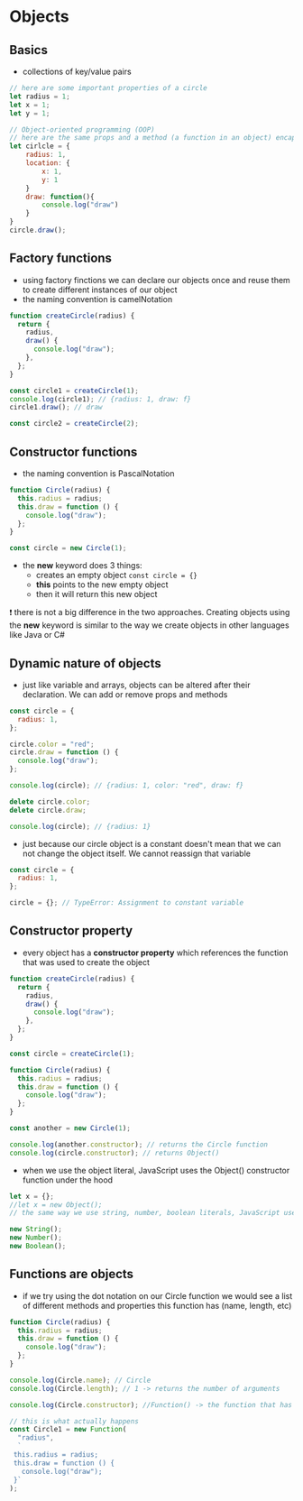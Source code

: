 # Objects

## Basics

- collections of key/value pairs

```javascript
// here are some important properties of a circle
let radius = 1;
let x = 1;
let y = 1;

// Object-oriented programming (OOP)
// here are the same props and a method (a function in an object) encapsulated in an object circle.
let cirlcle = {
    radius: 1,
    location: {
        x: 1,
        y: 1
    }
    draw: function(){
        console.log("draw")
    }
}
circle.draw();
```

## Factory functions

- using factory finctions we can declare our objects once and reuse them to create different instances of our object
- the naming convention is camelNotation

```javascript
function createCircle(radius) {
  return {
    radius,
    draw() {
      console.log("draw");
    },
  };
}

const circle1 = createCircle(1);
console.log(circle1); // {radius: 1, draw: f}
circle1.draw(); // draw

const circle2 = createCircle(2);
```

## Constructor functions

- the naming convention is PascalNotation

```javascript
function Circle(radius) {
  this.radius = radius;
  this.draw = function () {
    console.log("draw");
  };
}

const circle = new Circle(1);
```

- the **new** keyword does 3 things:
  - creates an empty object `const circle = {}`
  - **this** points to the new empty object
  - then it will return this new object

❗ there is not a big difference in the two approaches. Creating objects using the **new** keyword is similar to the way we create objects in other languages like Java or C#

## Dynamic nature of objects

- just like variable and arrays, objects can be altered after their declaration. We can add or remove props and methods

```javascript
const circle = {
  radius: 1,
};

circle.color = "red";
circle.draw = function () {
  console.log("draw");
};

console.log(circle); // {radius: 1, color: "red", draw: f}

delete circle.color;
delete circle.draw;

console.log(circle); // {radius: 1}
```

- just because our circle object is a constant doesn't mean that we can not change the object itself. We cannot reassign that variable

```javascript
const circle = {
  radius: 1,
};

circle = {}; // TypeError: Assignment to constant variable
```

## Constructor property

- every object has a **constructor property** which references the function that was used to create the object

```javascript
function createCircle(radius) {
  return {
    radius,
    draw() {
      console.log("draw");
    },
  };
}

const circle = createCircle(1);

function Circle(radius) {
  this.radius = radius;
  this.draw = function () {
    console.log("draw");
  };
}

const another = new Circle(1);

console.log(another.constructor); // returns the Circle function
console.log(circle.constructor); // returns Object()
```

- when we use the object literal, JavaScript uses the Object() constructor function under the hood

```javascript
let x = {};
//let x = new Object();
// the same way we use string, number, boolean literals, JavaScript uses their respective constructor functions

new String();
new Number();
new Boolean();
```

## Functions are objects

- if we try using the dot notation on our Circle function we would see a list of different methods and properties this function has (name, length, etc)

```javascript
function Circle(radius) {
  this.radius = radius;
  this.draw = function () {
    console.log("draw");
  };
}

console.log(Circle.name); // Circle
console.log(Circle.length); // 1 -> returns the number of arguments

console.log(Circle.constructor); //Function() -> the function that has created our object

// this is what actually happens
const Circle1 = new Function(
  "radius",
  `
 this.radius = radius;
 this.draw = function () {
   console.log("draw");
 }`
);
```
